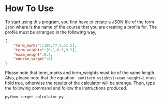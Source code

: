 
How To Use
=========
To start using this program, you first have to create a JSON file of the form <course name>.json where <course name> is the name of the course that you are creating a profile for. The profile must be arranged in the following way,
```JSON
{
	"term_marks":[100,77.5,62.5],
	"term_weights":[0.1,0.3,0.2],
	"exam_weight":0.4,
	"course_target":81
}
```
Please note that term_marks and term_weights must be of the same length. Also, please note that the equation ``` sum(term_weights)+exam_weight=1``` must hold true, otherwise the results of the calculator will be strange. Then, type the following command and follow the instructions produced.
```Shell
python target_calculator.py
```
